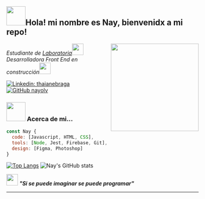 <h2><img src="https://2.bp.blogspot.com/-nIYE3THQ_LM/Xdj_SjTR1bI/AAAAAAAU9SU/ttudIad83PM42_Sp5dW_gqw3w35Hm56EgCNcBGAsYHQ/s1600/AW4061856_10.gif" width="50">Hola! mi nombre es Nay, bienvenidx a mi repo!</h2>
<img align='right' src="https://31.media.tumblr.com/bf016721acfb1194faf3abce1168c69f/tumblr_myqq595hFZ1qk0c6do1_500.gif" width="230">
<p><em>Estudiante de <a href="https://www.laboratoria.la/">Laboratoria</a><img src="https://78.media.tumblr.com/245d476db2fe828950eac6b367a8e1a3/tumblr_nwjixdTx2p1s5kid8o1_500.gif" width="30"></br>Desarrolladora Front End en construcción<img src="https://i.pinimg.com/originals/a0/d7/96/a0d79644f8ec772f07f5d53bafddd97e.gif" width="30"> 
</em></p>

[![Linkedin: thaianebraga](https://img.shields.io/badge/-NayelliOlvera-blue?style=flat-square&logo=Linkedin&logoColor=white&link=https://www.linkedin.com/in/thaianebraga/)](https://www.linkedin.com/in/thaianebraga/)
[![GitHub nayolv](https://img.shields.io/github/followers/nayolv?label=follow&style=social)](https://github.com/nayolv)


### <img src="https://2.bp.blogspot.com/-nIYE3THQ_LM/Xdj_SjTR1bI/AAAAAAAU9SU/ttudIad83PM42_Sp5dW_gqw3w35Hm56EgCNcBGAsYHQ/s1600/AW4061856_10.gif" width="50"> Acerca de mi...

```javascript
const Nay {
  code: [Javascript, HTML, CSS],
  tools: [Node, Jest, Firebase, Git],
  design: [Figma, Photoshop]
}
```
[![Top Langs](https://github-readme-stats.vercel.app/api/top-langs/?username=nayolv&layout=compact)](https://github.com/nayolv/github-readme-stats)
![Nay's GitHub stats](https://github-readme-stats.vercel.app/api?username=nayolv&show_icons=true&theme=radical)

<img src="https://i.pinimg.com/originals/a0/d7/96/a0d79644f8ec772f07f5d53bafddd97e.gif" width="30"> <em><b>"Si se puede imaginar se puede programar" <b></em>

---
